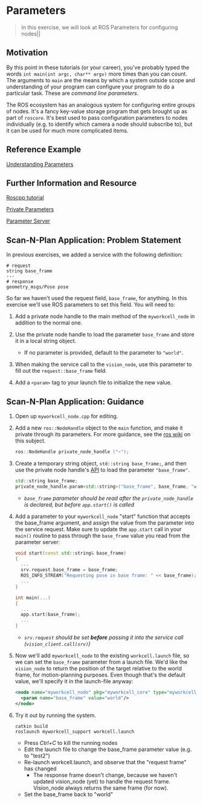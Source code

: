 # Parameters
>In this exercise, we will look at ROS Parameters for configuring nodes||

## Motivation
By this point in these tutorials (or your career), you've probably typed the words `int main(int argc, char** argv)` more times than you can count. The arguments to `main` are the means by which a system outside scope and understanding of your program can configure your program to do a particular task. These are _command line parameters_.

The ROS ecosystem has an analogous system for configuring entire groups of nodes. It's a fancy key-value storage program that gets brought up as part of `roscore`. It's best used to pass configuration parameters to nodes individually (e.g. to identify which camera a node should subscribe to), but it can be used for much more complicated items.

## Reference Example
[Understanding Parameters](http://wiki.ros.org/ROS/Tutorials/UnderstandingServicesParams#Using_rosparam)

## Further Information and Resource
[Roscpp tutorial](http://wiki.ros.org/roscpp_tutorials/Tutorials/Parameters)

[Private Parameters](http://wiki.ros.org/roscpp_tutorials/Tutorials/AccessingPrivateNamesWithNodeHandle)

[Parameter Server](http://wiki.ros.org/Parameter%20Server)


## Scan-N-Plan Application: Problem Statement
In previous exercises, we added a service with the following definition:
  ```
  # request
  string base_frame
  ---
  # response
  geometry_msgs/Pose pose
  ```

So far we haven't used the request field, `base_frame`, for anything. In this exercise we'll use ROS parameters to set this field. You will need to:

1. Add a private node handle to the main method of the `myworkcell_node` in addition to the normal one.
1. Use the private node handle to load the parameter `base_frame` and store it in a local string object.

   * If no parameter is provided, default to the parameter to `"world"`.

1. When making the service call to the `vision_node`, use this parameter to fill out the `request::base_frame` field.
1. Add a `<param>` tag to your launch file to initialize the new value.

## Scan-N-Plan Application: Guidance

1. Open up `myworkcell_node.cpp` for editing.

2. Add a new `ros::NodeHandle` object to the `main` function, and make it private through its parameters. For more guidance, see the [ros wiki](http://wiki.ros.org/roscpp_tutorials/Tutorials/AccessingPrivateNamesWithNodeHandle) on this subject.

   ``` c++
   ros::NodeHandle private_node_handle ("~");
   ```

3. Create a temporary string object, `std::string base_frame;`, and then use the private node handle's [API](http://docs.ros.org/indigo/api/roscpp/html/classros_1_1NodeHandle.html) to load the parameter `"base_frame"`.

   ``` c++
   std::string base_frame;
   private_node_handle.param<std::string>("base_frame", base_frame, "world"); // parameter name, string object reference, default value
   ```
   * _`base_frame` parameter should be read after the `private_node_handle` is declared, but before `app.start()` is called_

4. Add a parameter to your `myworkcell_node` "start" function that accepts the base_frame argument, and assign the value from the parameter into the service request. Make sure to update the `app.start` call in your `main()` routine to pass through the `base_frame` value you read from the parameter server:

   ``` c++
   void start(const std::string& base_frame)
   {
     ...
     srv.request.base_frame = base_frame;
     ROS_INFO_STREAM("Requesting pose in base frame: " << base_frame);
     ...
   }

   int main(...)
   {
     ...
     app.start(base_frame);
     ...
   }
   ```
   * _`srv.request` should be set **before** passing it into the service call (`vision_client.call(srv)`)_

5. Now we'll add `myworkcell_node` to the existing `workcell.launch` file, so we can set the `base_frame` parameter from a launch file.  We'd like the `vision_node` to return the position of the target relative to the world frame, for motion-planning purposes.  Even though that's the default value, we'll specify it in the launch-file anyway:

   ``` xml
   <node name="myworkcell_node" pkg="myworkcell_core" type="myworkcell_node" output="screen">
     <param name="base_frame" value="world"/>
   </node>
   ```

6. Try it out by running the system.

   ```
   catkin build
   roslaunch myworkcell_support workcell.launch
   ```

    * Press _Ctrl+C_ to kill the running nodes
    * Edit the launch file to change the base_frame parameter value (e.g. to "test2")
    * Re-launch workcell.launch, and observe that the "request frame" has changed
         - The response frame doesn't change, because we haven't updated vision_node (yet) to handle the request frame.  Vision_node always returns the same frame (for now).
    * Set the base_frame back to "world"
